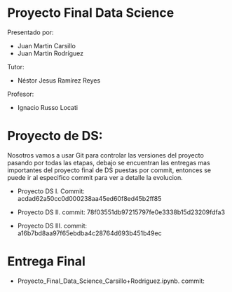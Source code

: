 # Proyecto Final Data Science

Presentado por:
- Juan Martin Carsillo
- Juan Martin Rodríguez

Tutor: 
- Néstor Jesus Ramírez Reyes

Profesor: 
- Ignacio Russo Locati




# Proyecto de DS:

Nosotros vamos a usar Git para controlar las versiones del proyecto pasando por todas las etapas, debajo se encuentran las entregas mas importantes del proyecto final de DS puestas por commit, entonces se puede ir al especifico commit para ver a detalle la evolucion.


- Proyecto DS I. Commit: acdad62a50cc0d000238aa45ed60f8ed45b2ff85

- Proyecto DS II. commit: 78f03551db97215797fe0e3338b15d23209fdfa3

- Proyecto DS III. commit: a16b7bd8aa97f65ebdba4c28764d693b451b49ec


# Entrega Final

- Proyecto_Final_Data_Science_Carsillo+Rodriguez.ipynb. commit: 


